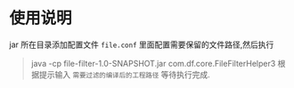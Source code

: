 # 使用说明
jar 所在目录添加配置文件 `file.conf` 里面配置需要保留的文件路径,然后执行
> java -cp file-filter-1.0-SNAPSHOT.jar com.df.core.FileFilterHelper3
根据提示输入 `需要过滤的编译后的工程路径` 等待执行完成.